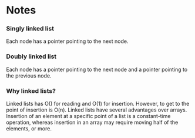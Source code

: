 # Notes

### Singly linked list
Each node has a pointer pointing to the next node.

### Doubly linked list
Each node has a pointer pointing to the next node and a pointer pointing to the previous node. 

### Why linked lists?
Linked lists has O() for reading and O(1) for insertion. However, to get to the point of insertion is O(n). Linked 
lists have several advantages over arrays. Insertion of an element at a specific point of a list is a constant-time operation, 
whereas insertion in an array may require moving half of the elements, or more.